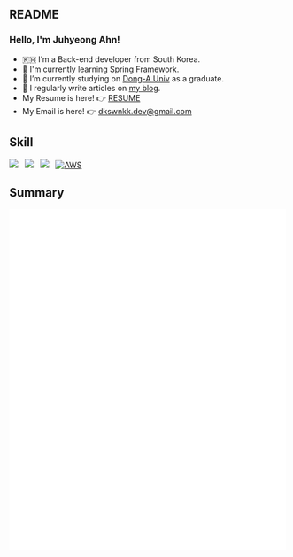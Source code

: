 ## README

### Hello, I'm Juhyeong Ahn!
- 🇰🇷 I’m a Back-end developer from South Korea.
- 🌱 I'm currently learning Spring Framework.
- 🔭 I’m currently studying on [Dong-A Univ](https://computer.donga.ac.kr/sites/computer/index.do) as a graduate.
- 📝 I regularly write articles on [my blog](https://dkswnkk.tistory.com/).  
- My Resume is here! 👉 [RESUME]([https://big-marjoram-ffc.notion.site/4179a4f44b2e4789b280720cb13b21fc](https://big-marjoram-ffc.notion.site/4179a4f44b2e4789b280720cb13b21fc))
- My Email is here! 👉  dkswnkk.dev@gmail.com

## Skill
<img src="https://img.shields.io/badge/Java-E34F26?style=flat-square&logo=Java&logoColor=white"/></a> &nbsp;
<img src="https://img.shields.io/badge/Spring Boot-6DB33F?style=flat-square&logo=Spring Boot&logoColor=white"/></a> &nbsp;
<img src="https://img.shields.io/badge/MySQL-4479A1?style=flat-square&logo=MySQL&logoColor=white"/></a> &nbsp;
[![AWS](https://img.shields.io/badge/AWS-%23FF9900.svg?style=flat-square&for-the-badge&logo=amazon-aws&logoColor=white)](https://chloe-codes1.gitbook.io/til/aws)&nbsp;

## Summary
<p align ="left">
<img align="center" src="/github-metrics-dkswnkk-main.svg" alt="Metrics" width="500">
</p>

